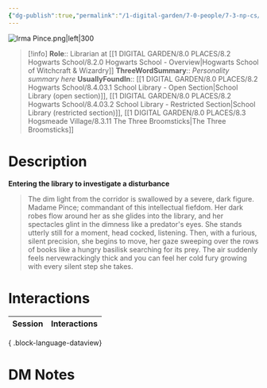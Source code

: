 ```yaml
---
{"dg-publish":true,"permalink":"/1-digital-garden/7-0-people/7-3-np-cs/irma-pince/","tags":["#person","hogwarts","hogwarts-faculty","support-staff"]}
---
```


![Irma Pince.png|left|300](/img/user/1%20DIGITAL%20GARDEN/7.0%20PEOPLE/7.3%20NPCs/Headshots/Irma%20Pince.png)

>[!info] 
>**Role**:: Librarian at [[1 DIGITAL GARDEN/8.0 PLACES/8.2 Hogwarts School/8.2.0 Hogwarts School - Overview\|Hogwarts School of Witchcraft & Wizardry]]
>**ThreeWordSummary**:: *Personality summary here*
>**UsuallyFoundIn**:: [[1 DIGITAL GARDEN/8.0 PLACES/8.2 Hogwarts School/8.4.03.1 School Library - Open Section\|School Library (open section)]], [[1 DIGITAL GARDEN/8.0 PLACES/8.2 Hogwarts School/8.4.03.2 School Library - Restricted Section\|School Library (restricted section)]], [[1 DIGITAL GARDEN/8.0 PLACES/8.3 Hogsmeade Village/8.3.11 The Three Broomsticks\|The Three Broomsticks]]

# Description
**Entering the library to investigate a disturbance**
>The dim light from the corridor is swallowed by a severe, dark figure. Madame Pince; commandant of this intellectual fiefdom.
>Her dark robes flow around her as she glides into the library, and her spectacles glint in the dimness like a predator's eyes. She stands utterly still for a moment, head cocked, listening. Then, with a furious, silent precision, she begins to move, her gaze sweeping over the rows of books like a hungry basilisk searching for its prey. 
>The air suddenly feels nervewrackingly thick and you can feel her cold fury growing with every silent step she takes.

# Interactions

| Session | Interactions |
| ------- | ------------ |

{ .block-language-dataview}


# DM Notes
